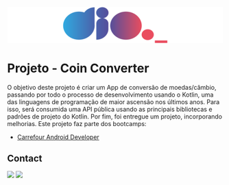 <img alt="logo DIO.me" src="https://github.com/joaomhernandes/DIO_Activities/blob/main/Assets/dioLogo.svg" style="width: auto, height: 30%, margin-left: auto, margin-left: auto" />

# Projeto - Coin Converter

O objetivo deste projeto é criar um App de conversão de moedas/câmbio, passando por todo o processo de desenvolvimento usando o Kotlin, uma das linguagens de programação de maior ascensão nos últimos anos. Para isso, será consumida uma API pública usando as principais bibliotecas e padrões de projeto do Kotlin. Por fim, foi entregue um projeto, incorporando melhorias.
Este projeto faz parte dos bootcamps:

- [Carrefour Android Developer](https://github.com/joaomhernandes/DIO_Activities/tree/main/Carrefour%20Android%20Developer)

## Contact

<a href="https://www.linkedin.com/in/joão-maurício-hernandes-carrenho/" target="_blank"><img src="https://img.shields.io/badge/-LinkedIn-%230077B5?style=for-the-badge&logo=linkedin&logoColor=white" target="_blank"></a> <a href="https://github.com/joaomhernandes" target="_blank"><img src="https://img.shields.io/github/followers/joaomhernandes?label=Joaomhernandes&style=for-the-badge" target="_blank"></a> 

